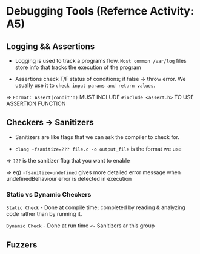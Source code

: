 # Debugging Tools (Refernce Activity: A5)

## Logging && Assertions

* Logging is used to track a programs flow. `Most common /var/log` files store info that tracks the execution of the program 

* Assertions check T/F status of conditions; if false -> throw error.  We usually use it to `check input params and return values`. 

=> `Format: Assert(condit'n)` MUST INCLUDE `#include <assert.h>` TO USE ASSERTION FUNCTION

## Checkers -> Sanitizers 

* Sanitizers are like flags that we can ask the compiler to check for. 

* `clang -fsanitize=??? file.c -o output_file` is the format we use

=> `???` is the sanitizer flag that you want to enable

=> eg) `-fsanitize=undefined` gives more detailed error message when undefinedBehaviour error is detected in execution

### Static vs Dynamic Checkers

`Static Check` - Done at compile time; completed by reading & analyzing code rather than by running it.

`Dynamic Check` - Done at run time `<-` Sanitizers ar this group

## Fuzzers